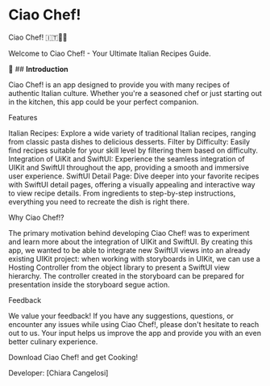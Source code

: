 # Ciao Chef!
Ciao Chef! 🇮🇹👨‍🍳

Welcome to Ciao Chef! - Your Ultimate Italian Recipes Guide.

:link: ## **Introduction**

Ciao Chef! is an app designed to provide you with many recipes of authentic Italian culture. Whether you're a seasoned chef or just starting out in the kitchen, this app could be your perfect companion.

Features

Italian Recipes: Explore a wide variety of traditional Italian recipes, ranging from classic pasta dishes to delicious desserts.
Filter by Difficulty: Easily find recipes suitable for your skill level by filtering them based on difficulty.
Integration of UiKit and SwiftUI: Experience the seamless integration of UIKit and SwiftUI throughout the app, providing a smooth and immersive user experience.
SwiftUI Detail Page: Dive deeper into your favorite recipes with SwiftUI detail pages, offering a visually appealing and interactive way to view recipe details. From ingredients to step-by-step instructions, everything you need to recreate the dish is right there.

Why Ciao Chef!?

The primary motivation behind developing Ciao Chef! was to experiment and learn more about the integration of UIKit and SwiftUI. By creating this app, we wanted to be able to integrate new SwiftUI views into an already existing UIKit project: when working with storyboards in UIKit, we can use a Hosting Controller from the object library to present a SwiftUI view hierarchy. The controller created in the storyboard can be prepared for presentation inside the storyboard segue action.

Feedback

We value your feedback! If you have any suggestions, questions, or encounter any issues while using Ciao Chef!, please don't hesitate to reach out to us. Your input helps us improve the app and provide you with an even better culinary experience.

Download Ciao Chef! and get Cooking!


Developer: [Chiara Cangelosi]


